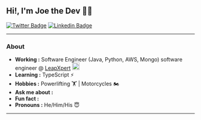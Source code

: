 ## Hi!, I'm Joe the Dev 👨‍💻
[![Twitter Badge](https://img.shields.io/badge/JoeTheDev-blue?style=flat-square&logo=twitter&logoColor=white&link=https://twitter.com/vuthanhdat_dev)](https://twitter.com/vuthanhdat_dev) 
[![Linkedin Badge](https://img.shields.io/badge/JoeTheDev-blue?style=flat-square&logo=Linkedin&logoColor=white&link=https://www.linkedin.com/in/vuthanhdat/)](https://www.linkedin.com/in/vuthanhdat/) 

---------------------------------------------------------------------------------------------------------------------------------------------------------------------------------
### About
-  **Working :** Software Engineer (Java, Python, AWS, Mongo) software engineer @ [LeapXpert](https://www.leapxpert.com/) <img src="https://www.leapxpert.com/wp-content/uploads/2023/04/leapxpert-favicon-browser-64x64-1.png" height="20" width="20" />
-  **Learning :** TypeScript :zap:
-  **Hobbies :** Powerlifting 🏋️‍ | Motorcycles 🏍
-  **Ask me about :** 
-  **Fun fact :** 
-  **Pronouns :** He/Him/His :innocent:

---------------------------------------------------------------------------------------------------------------------------------------------------------------------------------


